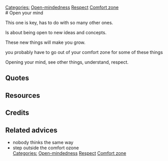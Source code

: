 [Categories:](../Categories/index.md) [Open-mindedness](../Categories/Open-mindedness.md) [Respect](../Categories/Respect.md) [Comfort zone](../Categories/Comfort%20zone.md)<br># Open your mind

This one is key, has to do with so many other ones.

Is about being open to new ideas and concepts.

These new things will make you grow.

you probably have to go out of your comfort zone for some of these things
    
Opening your mind, see other things, understand, respect.

## Quotes

## Resources

## Credits

## Related advices

- nobody thinks the same way
- step outside the comfort ozone
<br>[Categories:](../Categories/index.md) [Open-mindedness](../Categories/Open-mindedness.md) [Respect](../Categories/Respect.md) [Comfort zone](../Categories/Comfort%20zone.md)